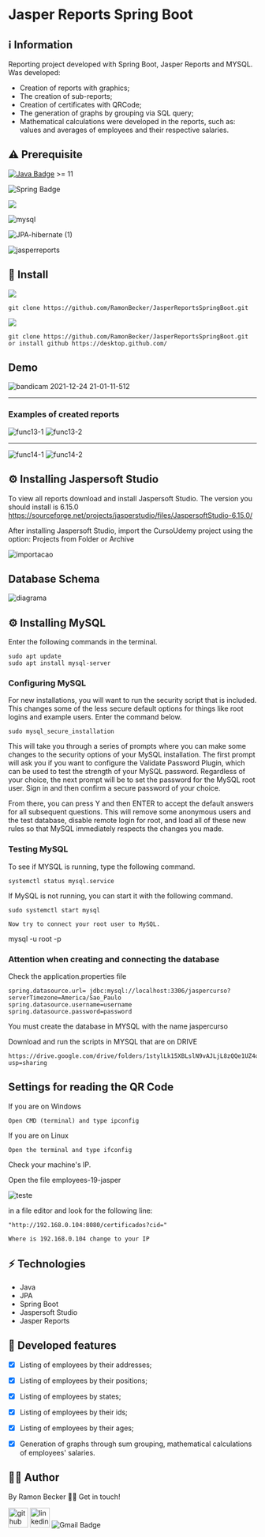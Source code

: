# Jasper Reports Spring Boot


 
## :information_source: Information 

Reporting project developed with Spring Boot, Jasper Reports and MYSQL. Was developed:

- Creation of reports with graphics;
- The creation of sub-reports;
- Creation of certificates with QRCode;
- The generation of graphs by grouping via SQL query;
- Mathematical calculations were developed in the reports, such as: values and averages of employees and their respective salaries.

## ⚠️ Prerequisite
[![Java Badge](https://img.shields.io/badge/Java-ED8B00?style=for-the-badge&logo=java&logoColor=white)](https://www.oracle.com/br/java/technologies/javase-downloads.html) >= 11 

![Spring Badge](https://img.shields.io/badge/Spring-6DB33F?style=for-the-badge&logo=spring&logoColor=white)

![](https://img.shields.io/badge/Spring_Boot-F2F4F9?style=for-the-badge&logo=spring-boot)

![mysql](https://img.shields.io/badge/MySQL-005C84?style=for-the-badge&logo=mysql&logoColor=white)

![JPA-hibernate (1)](https://user-images.githubusercontent.com/44611131/136869865-0e3d7476-5128-4471-8817-8df40315b970.jpg)

![jasperreports](https://user-images.githubusercontent.com/44611131/147388162-52a73982-9a02-40fa-8cb4-06038aeb7c3c.png)



##  🔧 Install 


![](https://img.shields.io/badge/Linux-FCC624?style=for-the-badge&logo=linux&logoColor=black)


```
git clone https://github.com/RamonBecker/JasperReportsSpringBoot.git

```

![](https://img.shields.io/badge/Windows-0078D6?style=for-the-badge&logo=windows&logoColor=white)
```
git clone https://github.com/RamonBecker/JasperReportsSpringBoot.git
or install github https://desktop.github.com/ 
```

## Demo


![bandicam 2021-12-24 21-01-11-512](https://user-images.githubusercontent.com/44611131/147375156-1bbd09cc-5a8b-4edf-9d0f-c8dd7762ae45.gif)

--- 
### Examples of created reports

![func13-1](https://user-images.githubusercontent.com/44611131/147375051-e1d0343b-b458-4f62-9f40-6da4692a5a48.PNG)
![func13-2](https://user-images.githubusercontent.com/44611131/147375061-ceb9a2b4-5913-438a-b132-feb5e2a10d41.PNG)

--- 
![func14-1](https://user-images.githubusercontent.com/44611131/147375124-230d4708-0d01-44a6-acf1-4aaffaa60e1c.PNG)
![func14-2](https://user-images.githubusercontent.com/44611131/147375133-0d627764-3580-4fd5-b26d-c9adda966964.PNG)


## ⚙️ Installing Jaspersoft Studio
To view all reports download and install Jaspersoft Studio. The version you should install is 6.15.0
https://sourceforge.net/projects/jasperstudio/files/JaspersoftStudio-6.15.0/

After installing Jaspersoft Studio, import the CursoUdemy project using the option: Projects from Folder or Archive

![importacao](https://user-images.githubusercontent.com/44611131/147388510-d5d7eab0-da32-45d4-9aa1-52e5d5f55fcd.PNG)


## Database Schema

![diagrama](https://user-images.githubusercontent.com/44611131/147388660-d4e3d84c-09c2-4c4c-9499-c2c5f1d8f1e1.PNG)

## ⚙️ Installing MySQL

Enter the following commands in the terminal.

```
sudo apt update
sudo apt install mysql-server

```
### Configuring MySQL

For new installations, you will want to run the security script that is included. This changes some of the less secure default options for things like root logins and example users. Enter the command below.

```
sudo mysql_secure_installation
```
This will take you through a series of prompts where you can make some changes to the security options of your MySQL installation. The first prompt will ask you if you want to configure the Validate Password Plugin, which can be used to test the strength of your MySQL password. Regardless of your choice, the next prompt will be to set the password for the MySQL root user. Sign in and then confirm a secure password of your choice.

From there, you can press Y and then ENTER to accept the default answers for all subsequent questions. This will remove some anonymous users and the test database, disable remote login for root, and load all of these new rules so that MySQL immediately respects the changes you made.

### Testing MySQL

To see if MYSQL is running, type the following command.

```
systemctl status mysql.service
```

If MySQL is not running, you can start it with the following command.
```
sudo systemctl start mysql

Now try to connect your root user to MySQL.
```
mysql -u root -p


### Attention when creating and connecting the database

Check the application.properties file

```
spring.datasource.url= jdbc:mysql://localhost:3306/jaspercurso?serverTimezone=America/Sao_Paulo
spring.datasource.username=username
spring.datasource.password=password
```

You must create the database in MYSQL with the name jaspercurso

Download and run the scripts in MYSQL that are on DRIVE

```
https://drive.google.com/drive/folders/1stylLk15XBLslN9vAJLjL8zQQe1UZ4qN?usp=sharing

```

## Settings for reading the QR Code

If you are on Windows
```
Open CMD (terminal) and type ipconfig
```

If you are on Linux
```
Open the terminal and type ifconfig
```
Check your machine's IP.

Open the file employees-19-jasper

![teste](https://user-images.githubusercontent.com/44611131/147388396-3a6c641a-cf08-481b-baa4-2225639565c4.PNG)

in a file editor and look for the following line:
```
"http://192.168.0.104:8080/certificados?cid=" 

Where is 192.168.0.104 change to your IP
```
## :zap: Technologies	

- Java
- JPA
- Spring Boot
- Jaspersoft Studio
- Jasper Reports

## :memo: Developed features

- [x] Listing of employees by their addresses;
- [x] Listing of employees by their positions;
- [x] Listing of employees by states;
- [x] Listing of employees by their ids;
- [x] Listing of employees by their ages;
- [x] Generation of graphs through sum grouping, mathematical calculations of employees' salaries.


## :technologist:	 Author

By Ramon Becker 👋🏽 Get in touch!



[<img src='https://cdn.jsdelivr.net/npm/simple-icons@3.0.1/icons/github.svg' alt='github' height='40'>](https://github.com/RamonBecker)  [<img src='https://cdn.jsdelivr.net/npm/simple-icons@3.0.1/icons/linkedin.svg' alt='linkedin' height='40'>](https://www.linkedin.com/in/https://www.linkedin.com/in/ramon-becker-da-silva-96b81b141//)
![Gmail Badge](https://img.shields.io/badge/-ramonbecker68@gmail.com-c14438?style=flat-square&logo=Gmail&logoColor=white&link=mailto:ramonbecker68@gmail.com)
